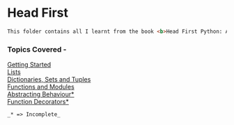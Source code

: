 # Head First
```markdown
This folder contains all I learnt from the book <b>Head First Python: A Brain Friendly Guide.</b>
```

### Topics Covered - 
[Getting Started](jyp-01.ipnyb)<br/>
[Lists](jyp-02.ipnyb)<br/>
[Dictionaries, Sets and Tuples](jyp-03.ipnyb)<br/>
[Functions and Modules](jyp-04.ipnyb)<br/>
[Abstracting Behaviour*](jyp-08.ipnyb)<br/>
[Function Decorators*](jyp-10.ipnyb)<br/>
```
_* => Incomplete_